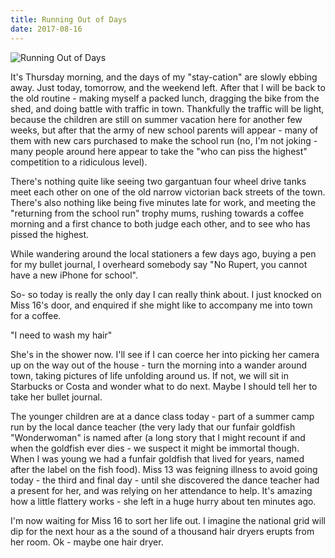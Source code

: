 ```yaml
---
title: Running Out of Days
date: 2017-08-16
---
```


![Running Out of Days](https://source.unsplash.com/l7dbl-sUg3k/1600x900)

It's Thursday morning, and the days of my "stay-cation" are slowly ebbing away. Just today, tomorrow, and the weekend left. After that I will be back to the old routine - making myself a packed lunch, dragging the bike from the shed, and doing battle with traffic in town. Thankfully the traffic will be light, because the children are still on summer vacation here for another few weeks, but after that the army of new school parents will appear - many of them with new cars purchased to make the school run (no, I'm not joking - many people around here appear to take the "who can piss the highest" competition to a ridiculous level).

There's nothing quite like seeing two gargantuan four wheel drive tanks meet each other on one of the old narrow victorian back streets of the town. There's also nothing like being five minutes late for work, and meeting the "returning from the school run" trophy mums, rushing towards a coffee morning and a first chance to both judge each other, and to see who has pissed the highest.

While wandering around the local stationers a few days ago, buying a pen for my bullet journal, I overheard somebody say "No Rupert, you cannot have a new iPhone for school".

So- so today is really the only day I can really think about. I just knocked on Miss 16's door, and enquired if she might like to accompany me into town for a coffee.

"I need to wash my hair"

She's in the shower now. I'll see if I can coerce her into picking her camera up on the way out of the house - turn the morning into a wander around town, taking pictures of life unfolding around us. If not, we will sit in Starbucks or Costa and wonder what to do next. Maybe I should tell her to take her bullet journal.

The younger children are at a dance class today - part of a summer camp run by the local dance teacher (the very lady that our funfair goldfish "Wonderwoman" is named after (a long story that I might recount if and when the goldfish ever dies - we suspect it might be immortal though. When I was young we had a funfair goldfish that lived for years, named after the label on the fish food). Miss 13 was feigning illness to avoid going today - the third and final day - until she discovered the dance teacher had a present for her, and was relying on her attendance to help. It's amazing how a little flattery works - she left in a huge hurry about ten minutes ago.

I'm now waiting for Miss 16 to sort her life out. I imagine the national grid will dip for the next hour as a the sound of a thousand hair dryers erupts from her room. Ok - maybe one hair dryer.